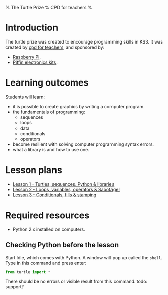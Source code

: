 % The Turtle Prize
% CPD for teachers
%

# Introduction

The turtle prize was created to encourage programming skills in KS3. 
It was created by [cpd for teachers](http://cpdforteachers.com), and sponsored by:

* [Raspberry Pi](http://raspberrypi.org).
* [Piffin electronics kits](http://piffin.co.uk).

# Learning outcomes

Students will learn:

* it is possible to create graphics by writing a computer program.
* the fundamentals of programming:
    * sequences
    * loops
    * data
    * conditionals
    * operators
* become resilient with solving computer programming syntax errors.
* what a library is and how to use one.

# Lesson plans

* [Lesson 1 - Turtles, sequences, Python & libraries](lesson-1.html)
* [Lesson 2 - Loops, variables, operators & Sabotage!](lesson-2.html)
* [Lesson 3 - Conditionals, fills & stamping](lesson-3.html)

# Required resources

* Python 2.x installed on computers. 

## Checking Python before the lesson

Start Idle, which comes with Python. A window will pop up called the `shell`. Type in this command and press enter:

~~~ python
from turtle import *
~~~

There should be no errors or visible result from this command. 
todo: support?
